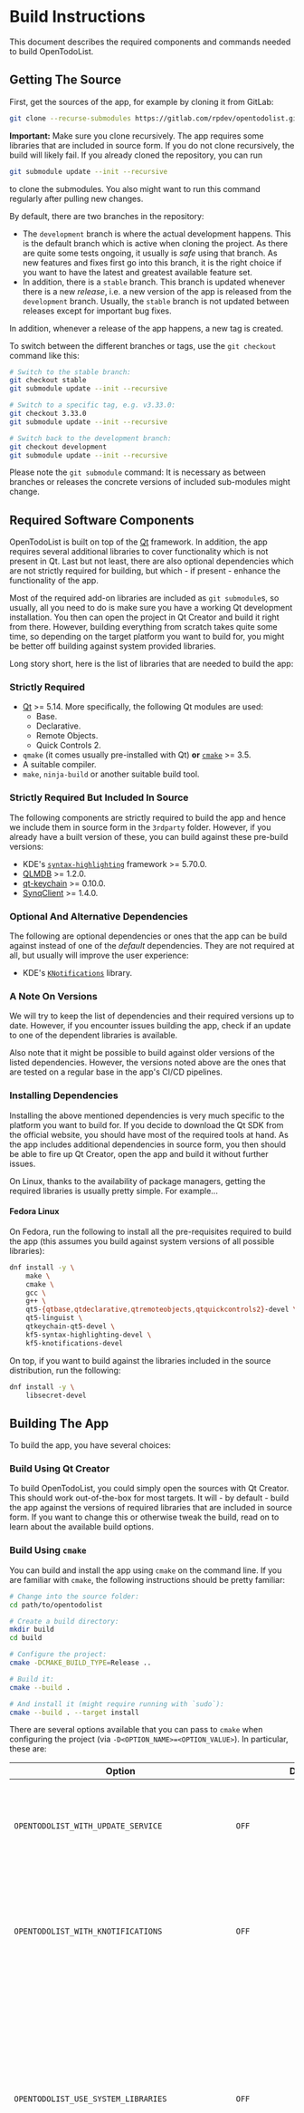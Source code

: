 # Build Instructions

This document describes the required components and commands needed to build OpenTodoList.


## Getting The Source

First, get the sources of the app, for example by cloning it from GitLab:

```bash
git clone --recurse-submodules https://gitlab.com/rpdev/opentodolist.git
```

**Important:** Make sure you clone recursively. The app requires some libraries that are included in source form. If you do not clone recursively, the build will likely fail. If you already cloned the repository, you can run

```bash
git submodule update --init --recursive
```

to clone the submodules. You also might want to run this command regularly after pulling new changes.

By default, there are two branches in the repository:

- The `development` branch is where the actual development happens. This is the default branch which is active when cloning the project. As there are quite some tests ongoing, it usually is *safe* using that branch. As new features and fixes first go into this branch, it is the right choice if you want to have the latest and greatest available feature set.
- In addition, there is a `stable` branch. This branch is updated whenever there is a new *release*, i.e. a new version of the app is released from the `development` branch. Usually, the `stable` branch is not updated between releases except for important bug fixes.

In addition, whenever a release of the app happens, a new tag is created.

To switch between the different branches or tags, use the `git checkout` command like this:

```bash
# Switch to the stable branch:
git checkout stable
git submodule update --init --recursive

# Switch to a specific tag, e.g. v3.33.0:
git checkout 3.33.0
git submodule update --init --recursive

# Switch back to the development branch:
git checkout development
git submodule update --init --recursive
```

Please note the `git submodule` command: It is necessary as between branches or releases the concrete versions of included sub-modules might change.


## Required Software Components

OpenTodoList is built on top of the [Qt](qt.io) framework. In addition, the app requires several additional libraries to cover functionality which is not present in Qt. Last but not least, there are also optional dependencies which are not strictly required for building, but which - if present - enhance the functionality of the app.

Most of the required add-on libraries are included as `git submodule`s, so usually, all you need to do is make sure you have a working Qt development installation. You then can open the project in Qt Creator and build it right from there. However, building everything from scratch takes quite some time, so depending on the target platform you want to build for, you might be better off building against system provided libraries.

Long story short, here is the list of libraries that are needed to build the app:


### Strictly Required

- [Qt](qt.io) >= 5.14. More specifically, the following Qt modules are used:
  - Base.
  - Declarative.
  - Remote Objects.
  - Quick Controls 2.
- `qmake` (it comes usually pre-installed with Qt) **or** [`cmake`](https://cmake.org/) >= 3.5.
- A suitable compiler.
- `make`, `ninja-build` or another suitable build tool.


### Strictly Required But Included In Source

The following components are strictly required to build the app and hence we include them in source form in the `3rdparty` folder. However, if you already have a built version of these, you can build against these pre-build versions:

- KDE's [`syntax-highlighting`](https://api.kde.org/frameworks/syntax-highlighting/html/index.html) framework >= 5.70.0.
- [QLMDB](https://gitlab.com/rpdev/qlmdb) >= 1.2.0.
- [qt-keychain](https://github.com/frankosterfeld/qtkeychain/) >= 0.10.0.
- [SynqClient](https://gitlab.com/rpdev/synqclient) >= 1.4.0.


### Optional And Alternative Dependencies

The following are optional dependencies or ones that the app can be build against instead of one of the *default* dependencies. They are not required at all, but usually will improve the user experience:

- KDE's [`KNotifications`](https://api.kde.org/frameworks/knotifications/html/index.html) library.


### A Note On Versions

We will try to keep the list of dependencies and their required versions up to date. However, if you encounter issues building the app, check if an update to one of the dependent libraries is available.

Also note that it might be possible to build against older versions of the listed dependencies. However, the versions noted above are the ones that are tested on a regular base in the app's CI/CD pipelines.


### Installing Dependencies

Installing the above mentioned dependencies is very much specific to the platform you want to build for. If you decide to download the Qt SDK from the official website, you should have most of the required tools at hand. As the app includes additional dependencies in source form, you then should be able to fire up Qt Creator, open the app and build it without further issues.

On Linux, thanks to the availability of package managers, getting the required libraries is usually pretty simple. For example...


#### Fedora Linux

On Fedora, run the following to install all the pre-requisites required to build the app (this assumes you build against
system versions of all possible libraries):

```bash
dnf install -y \
    make \
    cmake \
    gcc \
    g++ \
    qt5-{qtbase,qtdeclarative,qtremoteobjects,qtquickcontrols2}-devel \
    qt5-linguist \
    qtkeychain-qt5-devel \
    kf5-syntax-highlighting-devel \
    kf5-knotifications-devel
```

On top, if you want to build against the libraries included in the source distribution, run the following:

```bash
dnf install -y \
    libsecret-devel
```

## Building The App

To build the app, you have several choices:


### Build Using Qt Creator

To build OpenTodoList, you could simply open the sources with Qt Creator. This should work out-of-the-box for most targets. It will - by default - build the app against the versions of required libraries that are included in source form. If you want to change this or otherwise tweak the build, read on to learn about the available build options.


### Build Using `cmake`

You can build and install the app using `cmake` on the command line. If you are familiar with `cmake`, the following instructions should be pretty familiar:

```bash
# Change into the source folder:
cd path/to/opentodolist

# Create a build directory:
mkdir build
cd build

# Configure the project:
cmake -DCMAKE_BUILD_TYPE=Release ..

# Build it:
cmake --build .

# And install it (might require running with `sudo`):
cmake --build . --target install
```

There are several options available that you can pass to `cmake` when configuring the project (via `-D<OPTION_NAME>=<OPTION_VALUE>`). In particular, these are:

| **Option** | **Default Value** | **Description** |
| ---------- | ----------------- | --------------- |
| `OPENTODOLIST_WITH_UPDATE_SERVICE` | `OFF` | Can be used to enable built-in update checks. This will cause the app to regularly check if a new version of OpenTodoList is available. |
| `OPENTODOLIST_WITH_KNOTIFICATIONS` | `OFF` | Use `KNotifications` to show the system tray icon and display notifications. The user experience is way cleaner than what the Qt built-in functionality provides. |
| `OPENTODOLIST_USE_SYSTEM_LIBRARIES` | `OFF` | Use system versions of required 3rd party libraries instead of building them from source. The default is off. This option is mostly useful if you want to package the app e.g. for distribution via a package manager or if you build it locally and want to avoid long compilation times by re-using pre-built versions of the required modules. |
| `OPENTODOLIST_USE_SYSTEM_QTKEYCHAIN` | `${OPENTODOLIST_USE_SYSTEM_LIBRARIES}` | Use a system version of the QtKeychain library instead of building it from source. |
| `OPENTODOLIST_USE_SYSTEM_KF_SYNTAX_HIGHLIGHTING` | `${OPENTODOLIST_USE_SYSTEM_LIBRARIES}` | Use a system version of KDE's KSyntaxHighlighting library instead of building it from source. |
| `OPENTODOLIST_USE_SYSTEM_QLMDB` | `${OPENTODOLIST_USE_SYSTEM_LIBRARIES}` | Use a system version of the QLMDB library instead of building it from source. |
| `OPENTODOLIST_USE_SYSTEM_SYNQCLIENT` | `${OPENTODOLIST_USE_SYSTEM_LIBRARIES}` | Use a system version of the SynqClient library instead of building it from source. |

**Note:** There are additional options available, which allow fine tuning for specific targets. Please refer to the various build scripts in the top-level `ci` folder to learn more. However, usually, there is no reason to use them.


### Build using `qmake`

`qmake` is the default build system of Qt itself until version 5. Starting with Qt 6, the Qt project migrated to `cmake` as their default build system. `cmake` is far more powerful, so we recommend using it to also build OpenTodoList if possible. However, currently we also maintain a `qmake` based build, mostly because using Qt 5 not all supported platforms can be built for easily using `cmake`.

The `qmake` based build is pretty similar to the `cmake` based one:

```bash
# Change into the source folder:
cd path/to/opentodolist

# Create a build directory:
mkdir build
cd build

# Configure the project:
qmake CONFIG+=release ..

# Build it:
make -j$(nproc)

# And install it (might require running with `sudo`):
make install
```

**Note:** The `qmake` based build is in *maintenance* mode. We will keep it working as long as required, but some new features will only be available with `cmake` over time.
